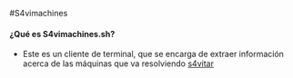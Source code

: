 #S4vimachines

#### ¿Qué es S4vimachines.sh?
- Este es un cliente de terminal, que se encarga de extraer información acerca de las máquinas que va resolviendo [s4vitar](https://www.youtube.com/s4vitar) 
